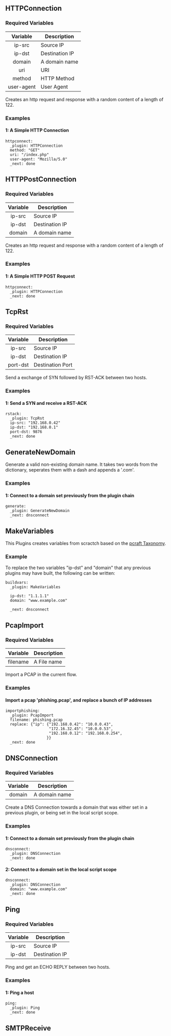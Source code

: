 ## HTTPConnection
### Required Variables

| Variable | Description |
|:--------:|-------------|
| ip-src | Source IP |
| ip-dst | Destination IP |
| domain | A domain name |
| uri | URI |
| method | HTTP Method |
| user-agent | User Agent |

Creates an http request and response with a random content of a length of 122.

### Examples

#### 1: A Simple HTTP Connection
```
httpconnect:
  _plugin: HTTPConnection
  method: "GET"
  uri: "/index.php"
  user-agent: "Mozilla/5.0"
  _next: done
```

## HTTPPostConnection
### Required Variables

| Variable | Description |
|:--------:|-------------|
| ip-src | Source IP |
| ip-dst | Destination IP |
| domain | A domain name |

Creates an http request and response with a random content of a length of 122.

### Examples

#### 1: A Simple HTTP POST Request
```
httpconnect:
  _plugin: HTTPConnection
  _next: done
```

## TcpRst
### Required Variables

| Variable | Description |
|:--------:|-------------|
| ip-src | Source IP |
| ip-dst | Destination IP |
| port-dst | Destination Port |

Send a exchange of SYN followed by RST-ACK between two hosts.

### Examples

#### 1: Send a SYN and receive a RST-ACK
```
rstack:
  _plugin: TcpRst
  ip-src: "192.168.0.42"
  ip-dst: "192.168.0.1"
  port-dst: 9876
  _next: done
```

## GenerateNewDomain

Generate a valid non-existing domain name. It takes two words from the dictionary, seperates them with a dash and appends a '.com'.

### Examples

#### 1: Connect to a domain set previously from the plugin chain

```
generate:
  _plugin: GenerateNewDomain
  _next: dnsconnect
```

## MakeVariables

This Plugins creates variables from scractch based on the [pcraft Taxonomy][taxonomy].

### Example

To replace the two variables "ip-dst" and "domain" that any previous plugins may have
built, the following can be written:

```
buildvars:
  _plugin: MakeVariables

  ip-dst: "1.1.1.1"
  domain: "www.example.com"

  _next: dnsconnect
```

[taxonomy]:taxonomy.md

## PcapImport
### Required Variables

| Variable | Description |
|:--------:|-------------|
| filename | A File name |

Import a PCAP in the current flow.

### Examples

#### Import a pcap 'phishing.pcap', and replace a bunch of IP addresses

```
importphishing:
  _plugin: PcapImport
  filename: phishing.pcap
  replace: {"ip": {"192.168.0.42": "10.0.0.43",
                   "172.16.32.45": "10.0.0.53",
                   "192.168.0.12": "192.168.0.254",
                  }}
  _next: done
```

## DNSConnection
### Required Variables

| Variable | Description |
|:--------:|-------------|
| domain | A domain name |

Create a DNS Connection towards a domain that was either set in a previous plugin, or 
being set in the local script scope.

### Examples

#### 1: Connect to a domain set previously from the plugin chain

```
dnsconnect:
  _plugin: DNSConnection
  _next: done
```

#### 2: Connect to a domain set in the local script scope

```
dnsconnect:
  _plugin: DNSConnection
  domain: "www.example.com"
  _next: done
```


## Ping
### Required Variables

| Variable | Description |
|:--------:|-------------|
| ip-src | Source IP |
| ip-dst | Destination IP |

Ping and get an ECHO REPLY between two hosts.

### Examples

#### 1: Ping a host

```
ping:
  _plugin: Ping
  _next: done
```

## SMTPReceive
